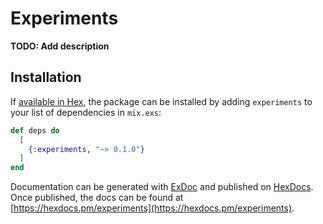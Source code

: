 # Experiments

**TODO: Add description**

## Installation

If [available in Hex](https://hex.pm/docs/publish), the package can be installed
by adding `experiments` to your list of dependencies in `mix.exs`:

```elixir
def deps do
  [
    {:experiments, "~> 0.1.0"}
  ]
end
```

Documentation can be generated with [ExDoc](https://github.com/elixir-lang/ex_doc)
and published on [HexDocs](https://hexdocs.pm). Once published, the docs can
be found at [https://hexdocs.pm/experiments](https://hexdocs.pm/experiments).

